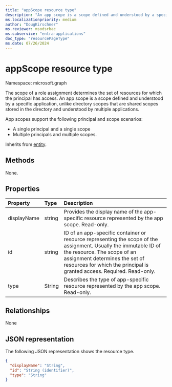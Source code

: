 ```yaml
---
title: "appScope resource type"
description: "An app scope is a scope defined and understood by a specific application."
ms.localizationpriority: medium
author: "DougKirschner"
ms.reviewer: msodsrbac
ms.subservice: "entra-applications"
doc_type: "resourcePageType"
ms.date: 07/26/2024
---
```


# appScope resource type

Namespace: microsoft.graph

The scope of a role assignment determines the set of resources for which the principal has access. An app scope is a scope defined and understood by a specific application, unlike directory scopes that are shared scopes stored in the directory and understood by multiple applications.

App scopes support the following principal and scope scenarios:
+ A single principal and a single scope
+ Multiple principals and multiple scopes.
	
Inherits from [entity](entity.md).

## Methods
None.

## Properties

| Property | Type | Description |
|:-------- |:---- |:----------- |
| displayName | string | Provides the display name of the app-specific resource represented by the app scope. Read-only. |
| id | string | ID of an app-specific container or resource representing the scope of the assignment. Usually the immutable ID of the resource. The scope of an assignment determines the set of resources for which the principal is granted access. Required. Read-only. |
| type | String | Describes the type of app-specific resource represented by the app scope. Read-only. |

## Relationships

None

## JSON representation

The following JSON representation shows the resource type.

<!-- {
  "blockType": "resource",
  "keyProperty": "id",
  "@odata.type": "microsoft.graph.appScope"
}-->

```json
{
  "displayName": "String",
  "id": "String (identifier)",
  "type": "String"
}
```

<!-- uuid: 8fcb5dbc-d5aa-4681-8e31-b001d5168d79
2015-10-25 14:57:30 UTC -->
<!--
{
  "type": "#page.annotation",
  "description": "appScope resource",
  "keywords": "",
  "section": "documentation",
  "tocPath": "",
  "suppressions": []
}
-->
